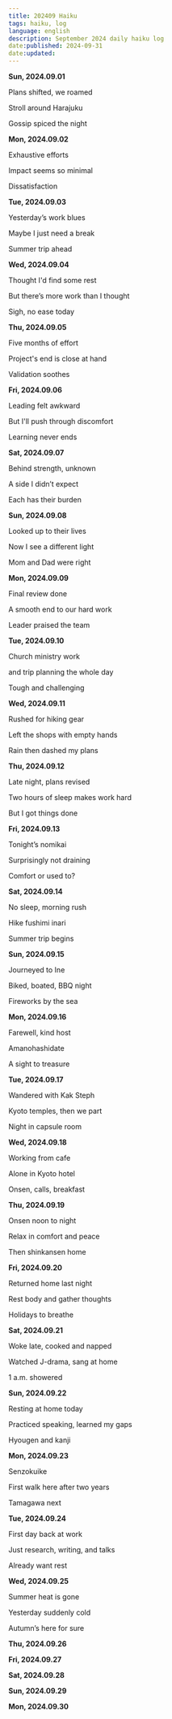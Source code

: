 ```yaml
---
title: 202409 Haiku
tags: haiku, log
language: english
description: September 2024 daily haiku log
date:published: 2024-09-31
date:updated:
---
```


**Sun, 2024.09.01**

Plans shifted, we roamed

Stroll around Harajuku

Gossip spiced the night


**Mon, 2024.09.02**

Exhaustive efforts

Impact seems so minimal

Dissatisfaction


**Tue, 2024.09.03**

Yesterday’s work blues

Maybe I just need a break

Summer trip ahead


**Wed, 2024.09.04**

Thought I'd find some rest

But there’s more work than I thought

Sigh, no ease today


**Thu, 2024.09.05**

Five months of effort

Project's end is close at hand

Validation soothes


**Fri, 2024.09.06**

Leading felt awkward

But I'll push through discomfort

Learning never ends


**Sat, 2024.09.07**

Behind strength, unknown

A side I didn’t expect

Each has their burden


**Sun, 2024.09.08**

Looked up to their lives

Now I see a different light

Mom and Dad were right


**Mon, 2024.09.09**

Final review done

A smooth end to our hard work

Leader praised the team


**Tue, 2024.09.10**

Church ministry work

and trip planning the whole day

Tough and challenging


**Wed, 2024.09.11**

Rushed for hiking gear

Left the shops with empty hands

Rain then dashed my plans


**Thu, 2024.09.12**

Late night, plans revised

Two hours of sleep makes work hard

But I got things done


**Fri, 2024.09.13**

Tonight’s nomikai

Surprisingly not draining

Comfort or used to?


**Sat, 2024.09.14**

No sleep, morning rush

Hike fushimi inari

Summer trip begins


**Sun, 2024.09.15**

Journeyed to Ine

Biked, boated, BBQ night

Fireworks by the sea


**Mon, 2024.09.16**

Farewell, kind host

Amanohashidate

A sight to treasure


**Tue, 2024.09.17**

Wandered with Kak Steph

Kyoto temples, then we part

Night in capsule room


**Wed, 2024.09.18**

Working from cafe

Alone in Kyoto hotel

Onsen, calls, breakfast


**Thu, 2024.09.19**

Onsen noon to night

Relax in comfort and peace

Then shinkansen home


**Fri, 2024.09.20**

Returned home last night

Rest body and gather thoughts

Holidays to breathe


**Sat, 2024.09.21**

Woke late, cooked and napped

Watched J-drama, sang at home

1 a.m. showered


**Sun, 2024.09.22**

Resting at home today

Practiced speaking, learned my gaps

Hyougen and kanji


**Mon, 2024.09.23**

Senzokuike

First walk here after two years

Tamagawa next


**Tue, 2024.09.24**

First day back at work

Just research, writing, and talks

Already want rest


**Wed, 2024.09.25**

Summer heat is gone

Yesterday suddenly cold

Autumn’s here for sure


**Thu, 2024.09.26**

**Fri, 2024.09.27**

**Sat, 2024.09.28**

**Sun, 2024.09.29**

**Mon, 2024.09.30**